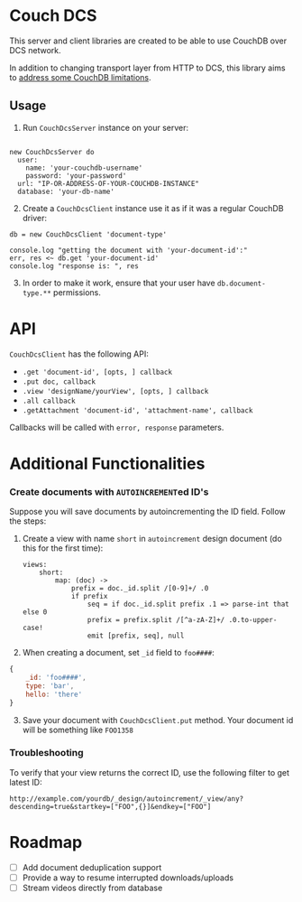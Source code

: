 # Couch DCS

This server and client libraries are created to be able to use CouchDB over DCS network.

In addition to changing transport layer from HTTP to DCS, this library aims to [address some CouchDB limitations](./addressing-couchdb-limitations.md).

## Usage


1. Run `CouchDcsServer` instance on your server:


```ls

new CouchDcsServer do
  user:
    name: 'your-couchdb-username'
    password: 'your-password'
  url: "IP-OR-ADDRESS-OF-YOUR-COUCHDB-INSTANCE"
  database: 'your-db-name'
```

2. Create a `CouchDcsClient` instance use it as if it was a regular CouchDB driver:

```ls
db = new CouchDcsClient 'document-type'

console.log "getting the document with 'your-document-id':"
err, res <~ db.get 'your-document-id'
console.log "response is: ", res
```

3. In order to make it work, ensure that your user have `db.document-type.**` permissions.

# API

`CouchDcsClient` has the following API:

* `.get 'document-id', [opts, ] callback`
* `.put doc, callback`
* `.view 'designName/yourView', [opts, ] callback`
* `.all callback`
* `.getAttachment 'document-id', 'attachment-name', callback`

Callbacks will be called with `error, response` parameters.

# Additional Functionalities

### Create documents with `AUTOINCREMENT`ed ID's

Suppose you will save documents by autoincrementing the ID field. Follow the steps:

1. Create a view with name `short` in `autoincrement` design document (do this for the first time):

    ```ls
    views:
        short:
            map: (doc) ->
                prefix = doc._id.split /[0-9]+/ .0
                if prefix
                    seq = if doc._id.split prefix .1 => parse-int that else 0
                    prefix = prefix.split /[^a-zA-Z]+/ .0.to-upper-case!
                    emit [prefix, seq], null
    ```


2. When creating a document, set `_id`  field to `foo####`:

```js
{
    _id: 'foo####',
    type: 'bar',
    hello: 'there'
}
```

3. Save your document with `CouchDcsClient.put` method. Your document id will be something like `FOO1358`

### Troubleshooting

To verify that your view returns the correct ID, use the following filter to get latest ID:

```
http://example.com/yourdb/_design/autoincrement/_view/any?descending=true&startkey=["FOO",{}]&endkey=["FOO"]
```

# Roadmap

- [ ] Add document deduplication support
- [ ] Provide a way to resume interrupted downloads/uploads
- [ ] Stream videos directly from database
